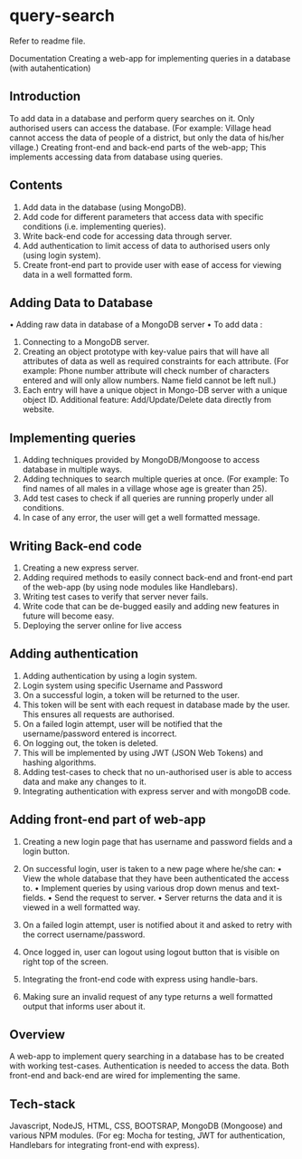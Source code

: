 # query-search
Refer to readme file.


Documentation
Creating a web-app for implementing queries in a database (with autahentication)
## Introduction
To add data in a database and perform query searches on it. Only authorised users can access the database.
(For example: Village head cannot access the data of people of a district, but only the data of his/her village.)
Creating  front-end and back-end parts of the web-app; This implements accessing data from database using queries.

## Contents
1.	Add data in the database (using MongoDB).
2.	Add code for different parameters that access data with specific conditions (i.e. implementing queries).
3.	Write back-end code for accessing data through server.
4.	Add authentication to limit access of data to authorised users only (using login system).
5.	Create front-end part to provide user with ease of access for viewing data in a well formatted form.

## Adding Data to Database
•	Adding raw data in database of a MongoDB server
•	To add data :
1.	Connecting to a MongoDB server.
2.	Creating an object prototype with key-value pairs that will have all attributes of data as well as required constraints for each attribute. 
(For example: Phone number attribute will check number of characters entered and will only allow numbers. Name field cannot be left null.)
3.	Each entry will have a unique object in Mongo-DB server with a unique object ID.
Additional feature: Add/Update/Delete data directly from website.

## Implementing queries
1.	Adding techniques provided by MongoDB/Mongoose to access database in multiple ways.
2.	Adding techniques to search multiple queries at once.
(For example: To find names of all males in a village whose age is greater than 25).
3.	Add test cases to check if all queries are running properly under all conditions.
4.	In case of any error, the user will get a well formatted message.

## Writing Back-end code
1.	Creating a new express server.
2.	Adding required methods to easily connect back-end and front-end part of the web-app (by using node modules like Handlebars).
3.	Writing test cases to verify that server never fails.
4.	Write code that can be de-bugged easily and adding new features in future will become easy.
5.	Deploying the server online for live access

## Adding authentication
1.	Adding authentication by using a login system.
2.	Login system using specific Username and Password
3.	On a successful login, a token will be returned to the user.
4.	 This token will be sent with each request in database made by the user. This ensures all requests are authorised.
5.	On a failed login attempt, user will be notified that the username/password entered is incorrect.
6.	On logging out, the token is deleted.
7.	This will be implemented by using JWT (JSON Web Tokens) and hashing algorithms.
8.	Adding test-cases to check that no un-authorised user is able to access data and make any changes to it.
9.	Integrating authentication with express server and with mongoDB code.
## Adding front-end part of web-app
1.	Creating a new login page that has username and password fields and a login button.
2.	On successful login, user is taken to a new page where he/she can:
•	View the whole database that they have been authenticated the access to.
•	Implement queries by using various drop down menus and text-fields.
•	Send the request to server.
•	Server returns the data and it is viewed in a well formatted way. 

3.	On a failed login attempt, user is notified about it and asked to retry with the correct username/password.
4.	Once logged in, user can logout using logout button that is visible on right top of the screen.
5.	Integrating the front-end code with express using handle-bars.
6.	Making sure an invalid request of any type returns a well formatted output that informs user about it.

## Overview
A web-app to implement query searching in a database has to be created with working test-cases.
Authentication is needed to access the data.
Both front-end and back-end are wired for implementing the same.
## Tech-stack
Javascript, NodeJS, HTML, CSS, BOOTSRAP, MongoDB (Mongoose) and various NPM modules. (For eg: Mocha for testing, JWT for authentication, Handlebars for integrating front-end with express).


